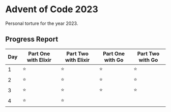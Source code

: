 # Advent of Code 2023

Personal torture for the year 2023.

## Progress Report
Day | Part One with Elixir | Part Two with Elixir | Part One with Go | Part Two with Go
--- | --- | --- | --- | ---
1 | :star: | :star: | :star: | :star:
2 | :star: | :star: | :star: | :star:
3 | :star: | :star: | :star: | :star:
4 | :star: | :star: | | 
